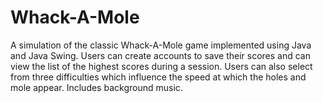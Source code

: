 # Whack-A-Mole

A simulation of the classic Whack-A-Mole game implemented using Java and Java Swing. Users can create accounts to save their scores and can view the list of the highest scores during a session. Users can also select from three difficulties which influence the speed at which the holes and mole appear. Includes background music.
